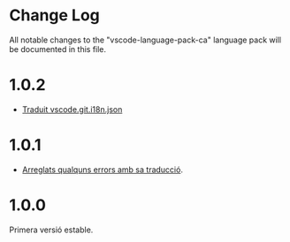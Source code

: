 # Change Log
All notable changes to the "vscode-language-pack-ca" language pack will be documented in this file.

# 1.0.2

- [Traduit vscode.git.i18n.json](https://github.com/aitor-gomila/vscode-language-pack-ca/pull/1)

# 1.0.1

- [Arreglats qualquns errors amb sa traducció](https://github.com/aitor-gomila/vscode-language-pack-ca/commit/7ea16e7143e98c07d22c70ded327e57a0bdbc870).

# 1.0.0

Primera versió estable.
